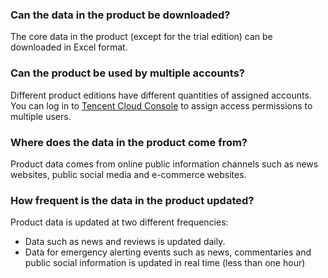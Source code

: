﻿### Can the data in the product be downloaded?
The core data in the product (except for the trial edition) can be downloaded in Excel format.
### Can the product be used by multiple accounts?
Different product editions have different quantities of assigned accounts. You can log in to [Tencent Cloud Console](https://console.cloud.tencent.com/) to assign access permissions to multiple users.
### Where does the data in the product come from?
Product data comes from online public information channels such as news websites, public social media and e-commerce websites.
### How frequent is the data in the product updated?
Product data is updated at two different frequencies:
- Data such as news and reviews is updated daily.
- Data for emergency alerting events such as news, commentaries and public social information is updated in real time (less than one hour)
